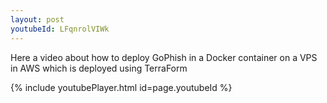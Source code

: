 ```yaml
---
layout: post
youtubeId: LFqnrolVIWk
---
```

Here a video about how to deploy GoPhish in a Docker container on a VPS in AWS which is deployed using TerraForm

{% include youtubePlayer.html id=page.youtubeId %}
